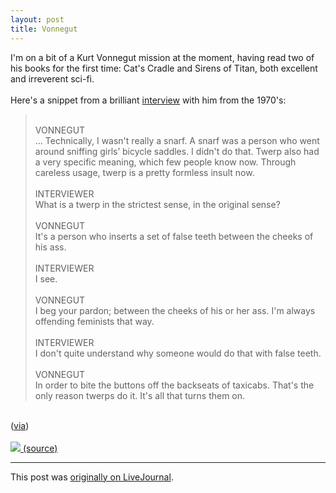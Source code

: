 ```yaml
---
layout: post
title: Vonnegut
---
```


<div class="entry-item s2-entrytext">I'm on a bit of a Kurt Vonnegut mission at the moment, having read two of his books for the first time: Cat's Cradle and Sirens of Titan, both excellent and irreverent sci-fi.<br/><br/>Here's a snippet from a brilliant <a href="http://theparisreview.org/viewinterview.php/prmMID/3605" rel="nofollow">interview</a> with him from the 1970's: <blockquote><br/>VONNEGUT<br/>... Technically, I wasn't really a snarf. A snarf was a person who went around sniffing girls’ bicycle saddles. I didn't do that. Twerp also had a very specific meaning, which few people know now. Through careless usage, twerp is a pretty formless insult now.<br/><br/>INTERVIEWER<br/>What is a twerp in the strictest sense, in the original sense?<br/><br/>VONNEGUT<br/>It's a person who inserts a set of false teeth between the cheeks of his ass.<br/><br/>INTERVIEWER<br/>I see.<br/><br/>VONNEGUT<br/>I beg your pardon; between the cheeks of his or her ass. I'm always offending feminists that way.<br/><br/>INTERVIEWER<br/>I don't quite understand why someone would do that with false teeth.<br/><br/>VONNEGUT<br/>In order to bite the buttons off the backseats of taxicabs. That's the only reason twerps do it. It's all that turns them on.<br/></blockquote><br/>(<a href="http://www.cynical-c.com/?p=16525" rel="nofollow">via</a>)<br/><br/><a href="https://secure.wikimedia.org/wikipedia/en/wiki/File:Kurt_Vonnegut_at_CWRU.jpg" rel="nofollow"><img src="http://upload.wikimedia.org/wikipedia/en/c/c8/Kurt_Vonnegut_at_CWRU.jpg"/> (source)</a></div><p><hr></p><p>This post was <a href="http://ferkeltongs.livejournal.com/30729.html">originally on LiveJournal</a>.</p>